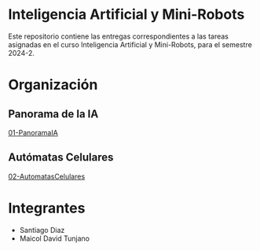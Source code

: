 # Inteligencia Artificial y Mini-Robots
Este repositorio contiene las entregas correspondientes a las tareas asignadas en el curso Inteligencia Artificial y Mini-Robots, para el semestre 2024-2.

# Organización
## Panorama de la IA
[01-PanoramaIA](https://github.com/Santi-DG/IAMiniRobots-20242/tree/main/01-PanoramaIA)
## Autómatas Celulares
[02-AutomatasCelulares](https://github.com/Santi-DG/IAMiniRobots-20242/tree/main/02-AutomatasCelulares)

# Integrantes
- Santiago Diaz
- Maicol David Tunjano
